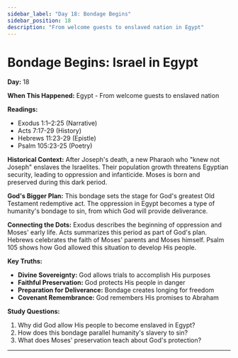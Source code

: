 ```yaml
---
sidebar_label: "Day 18: Bondage Begins"
sidebar_position: 18
description: "From welcome guests to enslaved nation in Egypt"
---
```


# Bondage Begins: Israel in Egypt

**Day:** 18

**When This Happened:** Egypt - From welcome guests to enslaved nation

**Readings:**
- Exodus 1:1–2:25 (Narrative)
- Acts 7:17-29 (History)
- Hebrews 11:23-29 (Epistle)
- Psalm 105:23-25 (Poetry)

**Historical Context:** After Joseph's death, a new Pharaoh who "knew not Joseph" enslaves the Israelites. Their population growth threatens Egyptian security, leading to oppression and infanticide. Moses is born and preserved during this dark period.

**God's Bigger Plan:** This bondage sets the stage for God's greatest Old Testament redemptive act. The oppression in Egypt becomes a type of humanity's bondage to sin, from which God will provide deliverance.

**Connecting the Dots:** Exodus describes the beginning of oppression and Moses' early life. Acts summarizes this period as part of God's plan. Hebrews celebrates the faith of Moses' parents and Moses himself. Psalm 105 shows how God allowed this situation to develop His people.

**Key Truths:**
- **Divine Sovereignty:** God allows trials to accomplish His purposes
- **Faithful Preservation:** God protects His people in danger
- **Preparation for Deliverance:** Bondage creates longing for freedom
- **Covenant Remembrance:** God remembers His promises to Abraham

**Study Questions:**
1. Why did God allow His people to become enslaved in Egypt?
2. How does this bondage parallel humanity's slavery to sin?
3. What does Moses' preservation teach about God's protection?

---